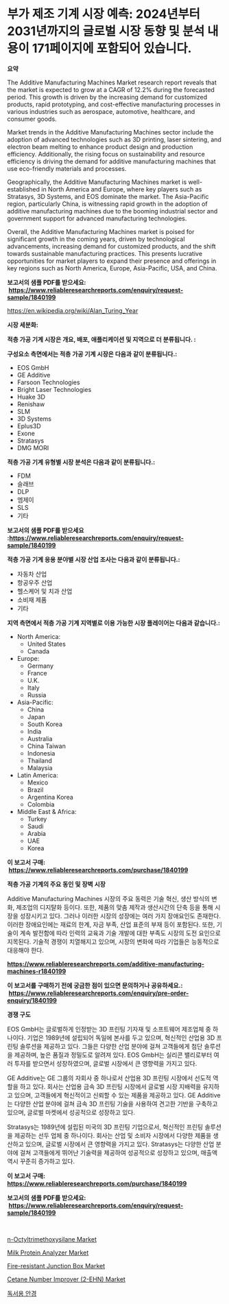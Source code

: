 <p><h1>부가 제조 기계 시장 예측: 2024년부터 2031년까지의 글로벌 시장 동향 및 분석 내용이 171페이지에 포함되어 있습니다.</h1></p><p><strong>요약</strong></p>
<p><p>The Additive Manufacturing Machines Market research report reveals that the market is expected to grow at a CAGR of 12.2% during the forecasted period. This growth is driven by the increasing demand for customized products, rapid prototyping, and cost-effective manufacturing processes in various industries such as aerospace, automotive, healthcare, and consumer goods.</p><p>Market trends in the Additive Manufacturing Machines sector include the adoption of advanced technologies such as 3D printing, laser sintering, and electron beam melting to enhance product design and production efficiency. Additionally, the rising focus on sustainability and resource efficiency is driving the demand for additive manufacturing machines that use eco-friendly materials and processes.</p><p>Geographically, the Additive Manufacturing Machines market is well-established in North America and Europe, where key players such as Stratasys, 3D Systems, and EOS dominate the market. The Asia-Pacific region, particularly China, is witnessing rapid growth in the adoption of additive manufacturing machines due to the booming industrial sector and government support for advanced manufacturing technologies.</p><p>Overall, the Additive Manufacturing Machines market is poised for significant growth in the coming years, driven by technological advancements, increasing demand for customized products, and the shift towards sustainable manufacturing practices. This presents lucrative opportunities for market players to expand their presence and offerings in key regions such as North America, Europe, Asia-Pacific, USA, and China.</p></p>
<p><strong>보고서의 샘플 PDF를 받으세요: &nbsp;<a href="https://www.reliableresearchreports.com/enquiry/request-sample/1840199">https://www.reliableresearchreports.com/enquiry/request-sample/1840199</a></strong></p>
<p><a href="https://en.wikipedia.org/wiki/Alan_Turing_Year">https://en.wikipedia.org/wiki/Alan_Turing_Year</a></p>
<p><strong>시장 세분화:</strong></p>
<p><strong> 적층 가공 기계 시장은 개요, 배포, 애플리케이션 및 지역으로 더 분류됩니다. :</strong></p>
<p><strong>구성요소 측면에서는 적층 가공 기계 시장은 다음과 같이 분류됩니다.:</strong></p>
<p><ul><li>EOS GmbH</li><li>GE Additive</li><li>Farsoon Technologies</li><li>Bright Laser Technologies</li><li>Huake 3D</li><li>Renishaw</li><li>SLM</li><li>3D Systems</li><li>Eplus3D</li><li>Exone</li><li>Stratasys</li><li>DMG MORI</li></ul></p>
<p><strong> 적층 가공 기계 유형별 시장 분석은 다음과 같이 분류됩니다.:</strong></p>
<p><ul><li>FDM</li><li>슬래브</li><li>DLP</li><li>엠제이</li><li>SLS</li><li>기타</li></ul></p>
<p><strong>보고서의 샘플 PDF를 받으세요 :<a href="https://www.reliableresearchreports.com/enquiry/request-sample/1840199">https://www.reliableresearchreports.com/enquiry/request-sample/1840199</a></strong></p>
<p><strong> 적층 가공 기계 응용 분야별 시장 산업 조사는 다음과 같이 분류됩니다.:</strong></p>
<p><ul><li>자동차 산업</li><li>항공우주 산업</li><li>헬스케어 및 치과 산업</li><li>소비재 제품</li><li>기타</li></ul></p>
<p><strong>지역 측면에서 적층 가공 기계 지역별로 이용 가능한 시장 플레이어는 다음과 같습니다.:</strong></p>
<p><ul>
    <li>
        North America:
        <ul>
            <li>United States</li>
            <li>Canada</li>
        </ul>
    </li>
    <li>
        Europe:
        <ul>
            <li>Germany</li>
            <li>France</li>
            <li>U.K.</li>
            <li>Italy</li>
            <li>Russia</li>
        </ul>
    </li>
    <li>
        Asia-Pacific:
        <ul>
            <li>China</li>
            <li>Japan</li>
            <li>South Korea</li>
            <li>India</li>
            <li>Australia</li>
            <li>China Taiwan</li>
            <li>Indonesia</li>
            <li>Thailand</li>
            <li>Malaysia</li>
        </ul>
    </li>
    <li>
        Latin America:
        <ul>
            <li>Mexico</li>
            <li>Brazil</li>
            <li>Argentina Korea</li>
            <li>Colombia</li>
        </ul>
    </li>
    <li>
        Middle East & Africa:
        <ul>
            <li>Turkey</li>
            <li>Saudi</li>
            <li>Arabia</li>
            <li>UAE</li>
            <li>Korea</li>
        </ul>
    </li>
    </ul></p>
<p><strong>이 보고서 구매: &nbsp;<a href="https://www.reliableresearchreports.com/purchase/1840199">https://www.reliableresearchreports.com/purchase/1840199</a></strong></p>
<p><strong>적층 가공 기계의 주요 동인 및 장벽 시장</strong></p>
<p><p>Additive Manufacturing Machines 시장의 주요 동력은 기술 혁신, 생산 방식의 변화, 제조업의 디지턀화 등이다. 또한, 제품의 맞춤 제작과 생산시간의 단축 등을 통해 시장을 성장시키고 있다. 그러나 이러한 시장의 성장에는 여러 가지 장애요인도 존재한다. 이러한 장애요인에는 재료의 한계, 자금 부족, 산업 표준의 부재 등이 포함된다. 또한, 기술이 계속 발전함에 따라 인력의 교육과 기술 개발에 대한 부족도 시장의 도전 요인으로 지목된다. 기술적 경쟁이 치열해지고 있으며, 시장의 변화에 따라 기업들은 능동적으로 대응해야 한다.</p></p>
<p><strong><a href="https://www.reliableresearchreports.com/additive-manufacturing-machines-r1840199">https://www.reliableresearchreports.com/additive-manufacturing-machines-r1840199</a></strong></p>
<p><strong>이 보고서를 구매하기 전에 궁금한 점이 있으면 문의하거나 공유하세요.: &nbsp;<a href="https://www.reliableresearchreports.com/enquiry/pre-order-enquiry/1840199">https://www.reliableresearchreports.com/enquiry/pre-order-enquiry/1840199</a></strong></p>
<p><strong>경쟁 구도</strong></p>
<p><p>EOS GmbH는 글로벌하게 인정받는 3D 프린팅 기자재 및 소프트웨어 제조업체 중 하나이다. 기업은 1989년에 설립되어 독일에 본사를 두고 있으며, 혁신적인 산업용 3D 프린팅 솔루션을 제공하고 있다. 그들은 다양한 산업 분야에 걸쳐 고객들에게 첨단 솔루션을 제공하며, 높은 품질과 정밀도로 알려져 있다. EOS GmbH는 실리콘 밸리로부터 여러 투자를 받으면서 성장하였으며, 글로벌 시장에서 큰 영향력을 가지고 있다.</p><p>GE Additive는 GE 그룹의 자회사 중 하나로서 산업용 3D 프린팅 시장에서 선도적 역할을 하고 있다. 회사는 산업용 금속 3D 프린팅 시장에서 글로벌 시장 지배력을 유지하고 있으며, 고객들에게 혁신적이고 신뢰할 수 있는 제품을 제공하고 있다. GE Additive는 다양한 산업 분야에 걸쳐 금속 3D 프린팅 기술을 사용하여 견고한 기반을 구축하고 있으며, 글로벌 마켓에서 성공적으로 성장하고 있다.</p><p>Stratasys는 1989년에 설립된 미국의 3D 프린팅 기업으로서, 혁신적인 프린팅 솔루션을 제공하는 선두 업체 중 하나이다. 회사는 산업 및 소비자 시장에서 다양한 제품을 생산하고 있으며, 글로벌 시장에서 큰 영향력을 가지고 있다. Stratasys는 다양한 산업 분야에 걸쳐 고객들에게 뛰어난 기술력을 제공하여 성공적으로 성장하고 있으며, 매출액 역시 꾸준히 증가하고 있다.</p></p>
<p><strong>이 보고서 구매: &nbsp; <a href="https://www.reliableresearchreports.com/purchase/1840199">https://www.reliableresearchreports.com/purchase/1840199</a></strong></p>
<p><strong>보고서의 샘플 PDF를 받으세요: &nbsp;<a href="https://www.reliableresearchreports.com/enquiry/request-sample/1840199">https://www.reliableresearchreports.com/enquiry/request-sample/1840199</a></strong><strong></strong></p>
<p>&nbsp;</p>
<p><p><a href="https://medium.com/@marcoshoppe2023/n-octyltrimethoxysilane-market-overview-global-market-trends-and-future-prospects-from-2024-to-e2757ca938ee">n-Octyltrimethoxysilane Market</a></p><p><a href="https://issuu.com/reportprime-2/docs/milk-protein-analyzer-market-size-2030.pptx">Milk Protein Analyzer Market</a></p><p><a href="https://issuu.com/reportprime-2/docs/fire-resistant-junction-box-market-size-2030.pptx">Fire-resistant Junction Box Market</a></p><p><a href="https://medium.com/@karleeprice2004/cetane-number-improver-2-ehn-market-research-report-includes-analysis-on-market-size-share-and-a883b2875eb9">Cetane Number Improver (2-EHN) Market</a></p><p><a href="https://medium.com/@derrickmafrks96745/%EB%8F%85%EC%84%9C%EC%9A%A9-%EC%95%88%EA%B2%BD-%EC%8B%9C%EC%9E%A5-2024%EB%85%84%EB%B6%80%ED%84%B0-2031%EB%85%84%EA%B9%8C%EC%A7%80%EC%9D%98-%EA%B8%80%EB%A1%9C%EB%B2%8C-%EB%B0%8F-%EC%A7%80%EC%97%AD%EC%A0%81-%EB%B6%84%EC%84%9D-b9f92d087f3b">독서용 안경</a></p></p>